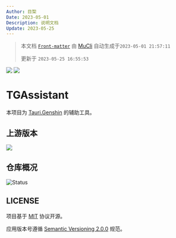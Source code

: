 ```yaml
---
Author: 目棃
Date: 2023-05-01
Description: 说明文档
Update: 2023-05-25
---
```


> 本文档 [`Front-matter`](https://github.com/BTMuli/Mucli#FrontMatter) 由 [MuCli](https://github.com/BTMuli/Mucli) 自动生成于`2023-05-01 21:57:11`
> 
> 更新于 `2023-05-25 16:55:53`

![](https://img.shields.io/github/last-commit/BTMuli/TGAssistant?style=for-the-badge) ![](https://img.shields.io/github/license/BTMuli/TGAssistant?style=for-the-badge)

# TGAssistant

本项目为 [Tauri.Genshin](https://github.com/BTMuli/Tauri.Genshin) 的辅助工具。

## 上游版本

![](https://img.shields.io/github/v/release/BTMuli/Tauri.Genshin?include_prereleases&style=for-the-badge)

## 仓库概况

![Status](https://repobeats.axiom.co/api/embed/24b7ed9ab5282403bb47ac9cb4223135905caf1a.svg "Repobeats analytics image")

## LICENSE

项目基于 [MIT](LICENSE) 协议开源。

应用版本号遵循 [Semantic Versioning 2.0.0](https://semver.org/lang/zh-CN/) 规范。
